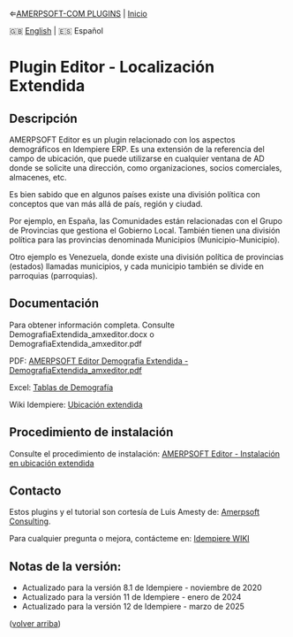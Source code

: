 &lArr;[AMERPSOFT-COM PLUGINS](../README_ES.md) | [Inicio](../README_ES.md)

  <div>
    🇬🇧 <a href="README.md">English</a> | 🇪🇸 Español</a>
  </div>

<a name="readme-top"></a>

# <b>Plugin Editor - Localización Extendida</b>

## <b>Descripción</b>

AMERPSOFT Editor es un plugin relacionado con los aspectos demográficos en Idempiere ERP. Es una extensión de la referencia del campo de ubicación, que puede utilizarse en cualquier ventana de AD donde se solicite una dirección, como organizaciones, socios comerciales, almacenes, etc.

Es bien sabido que en algunos países existe una división política con conceptos que van más allá de país, región y ciudad.

Por ejemplo, en España, las Comunidades están relacionadas con el Grupo de Provincias que gestiona el Gobierno Local. También tienen una división política para las provincias denominada Municipios (Municipio-Municipio).

Otro ejemplo es Venezuela, donde existe una división política de provincias (estados) llamadas municipios, y cada municipio también se divide en parroquias (parroquias).

## <b>Documentación</b>

Para obtener información completa.
Consulte DemografiaExtendida_amxeditor.docx o DemografiaExtendida_amxeditor.pdf

PDF: [AMERPSOFT Editor Demografia Extendida - DemografiaExtendida_amxeditor.pdf](./documentation/DemografiaExtendida_amxeditor.pdf)

Excel: [Tablas de Demografía](./documentation/Tables.xlsx)

Wiki Idempiere: [Ubicación extendida](http://wiki.idempiere.org/en/Plugin:_Extended_Location)

## <b>Procedimiento de instalación</b>

Consulte el procedimiento de instalación: [AMERPSOFT Editor - Instalación en ubicación extendida](./install/AMERP%20amxeditor_Installation.md)

<!-- CONTACTO -->
## Contacto

Estos plugins y el tutorial son cortesía de Luis Amesty de: [Amerpsoft Consulting](http://amerpsoft.com/).

Para cualquier pregunta o mejora, contácteme en: [Idempiere WIKI](https://wiki.idempiere.org/en/User:Luisamesty)

## Notas de la versión:

- Actualizado para la versión 8.1 de Idempiere - noviembre de 2020
- Actualizado para la versión 11 de Idempiere - enero de 2024
- Actualizado para la versión 12 de Idempiere - marzo de 2025

<p align="left">(<a href="#readme-top">volver arriba</a>)</p>
